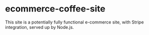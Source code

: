 # ecommerce-coffee-site

This site is a potentially fully functional e-commerce site, with Stripe integration, served up by Node.js. 
